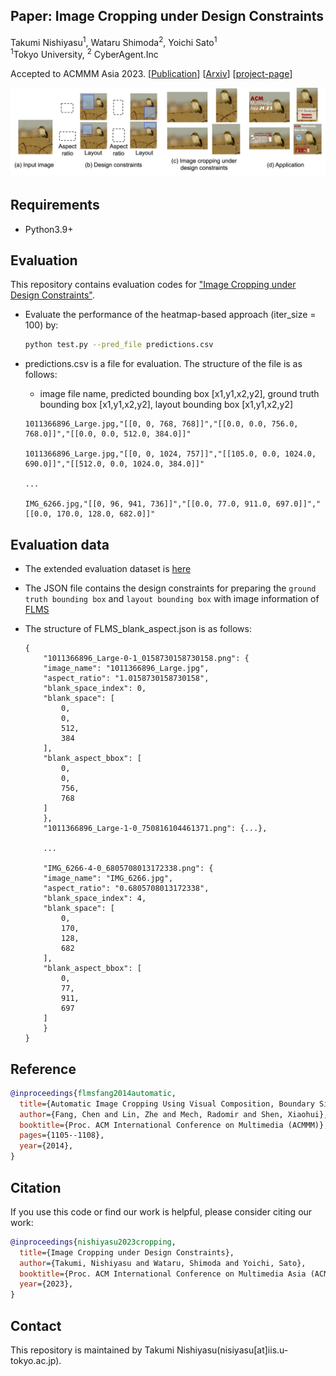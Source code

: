 ## Paper: Image Cropping under Design Constraints

Takumi Nishiyasu<sup>1</sup>, Wataru Shimoda<sup>2</sup>,  Yoichi Sato<sup>1</sup>  
<sup>1</sup>Tokyo University, <sup>2</sup> CyberAgent.Inc

Accepted to ACMMM Asia 2023.
[[Publication](https://arxiv.org/abs/2310.08892)]
[[Arxiv](https://arxiv.org/abs/2310.08892)]
[[project-page](https://cyberagentailab.github.io/image_cropping_under_design_constraints/)]


<img src = "example/abstract.jpg" title = "rec" >

## Requirements
- Python3.9+

## Evaluation
This repository contains evaluation codes for ["Image Cropping under Design Constraints"](https://arxiv.org/abs/2310.08892).

- Evaluate the performance of the heatmap-based approach (iter_size = 100) by:

    ```bash
    python test.py --pred_file predictions.csv 
    ```


- predictions.csv is a file for evaluation. The structure of the file is as follows:
    - image file name, predicted bounding box [x1,y1,x2,y2], ground truth bounding box [x1,y1,x2,y2], layout bounding box [x1,y1,x2,y2]
    ```
    1011366896_Large.jpg,"[[0, 0, 768, 768]]","[[0.0, 0.0, 756.0, 768.0]]","[[0.0, 0.0, 512.0, 384.0]]"

    1011366896_Large.jpg,"[[0, 0, 1024, 757]]","[[105.0, 0.0, 1024.0, 690.0]]","[[512.0, 0.0, 1024.0, 384.0]]"

    ...

    IMG_6266.jpg,"[[0, 96, 941, 736]]","[[0.0, 77.0, 911.0, 697.0]]","[[0.0, 170.0, 128.0, 682.0]]"
    ```

## Evaluation data
- The extended evaluation dataset is [here](/data/FLMS_blank_aspect.json)
- The JSON file contains the design constraints for preparing the `ground truth bounding box` and `layout bounding box` with image information of [FLMS](#reference)


- The structure of FLMS_blank_aspect.json is as follows:
    ```
    {
        "1011366896_Large-0-1_0158730158730158.png": {
        "image_name": "1011366896_Large.jpg",
        "aspect_ratio": "1.0158730158730158",
        "blank_space_index": 0,
        "blank_space": [
            0,
            0,
            512,
            384
        ],
        "blank_aspect_bbox": [
            0,
            0,
            756,
            768
        ]
        },
        "1011366896_Large-1-0_750816104461371.png": {...},
        
        ...

        "IMG_6266-4-0_6805708013172338.png": {
        "image_name": "IMG_6266.jpg",
        "aspect_ratio": "0.6805708013172338",
        "blank_space_index": 4,
        "blank_space": [
            0,
            170,
            128,
            682
        ],
        "blank_aspect_bbox": [
            0,
            77,
            911,
            697
        ]
        }
    }

    ```
## Reference
```bibtex
@inproceedings{flmsfang2014automatic,
  title={Automatic Image Cropping Using Visual Composition, Boundary Simplicity and Content Preservation Models},
  author={Fang, Chen and Lin, Zhe and Mech, Radomir and Shen, Xiaohui},
  booktitle={Proc. ACM International Conference on Multimedia (ACMMM)},
  pages={1105--1108},
  year={2014},
}
```

## Citation
If you use this code or find our work is helpful, please consider citing our work:

```bibtex
@inproceedings{nishiyasu2023cropping,
  title={Image Cropping under Design Constraints},
  author={Takumi, Nishiyasu and Wataru, Shimoda and Yoichi, Sato},
  booktitle={Proc. ACM International Conference on Multimedia Asia (ACMMMAsia)},
  year={2023},
}
```

## Contact
This repository is maintained by Takumi Nishiyasu(nisiyasu[at]iis.u-tokyo.ac.jp).
